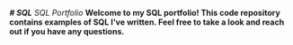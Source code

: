 ***# SQL***
*SQL Portfolio*
**Welcome to my SQL portfolio! This code repository contains examples of SQL I've written. Feel free to take a look and reach out if you have any questions.**
